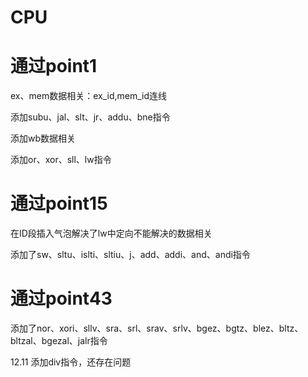 # CPU
# 通过point1
ex、mem数据相关：ex_id,mem_id连线

添加subu、jal、slt、jr、addu、bne指令

添加wb数据相关

添加or、xor、sll、lw指令

# 通过point15

在ID段插入气泡解决了lw中定向不能解决的数据相关

添加了sw、sltu、islti、sltiu、j、add、addi、and、andi指令

# 通过point43
添加了nor、xori、sllv、sra、srl、srav、srlv、bgez、bgtz、blez、bltz、bltzal、bgezal、jalr指令


12.11
添加div指令，还存在问题
